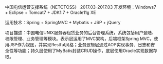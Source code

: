 中国电信运营支撑系统（NETCTOSS）
2017.03-2017.03
开发环境：Windows7 + Eclipse + Tomcat7 + JDK1.7 + Oracle11g XE

运用技术：Spring + SpringMVC + Mybatis + JSP + jQuery

项目描述：中国电信UNIX服务器租赁业务的后台管理系统，系统包括用户登陆、权限管理、业务管理等模块。表示层运用了MVC架构，后端框架Spring MVC，使用JSP作为视图，并实现Restful风格；业务逻辑层通过AOP实现事务、日志和安全性等功能；持久层使用了MyBatis封装CRUD操作，底层使用Oracle实现数据存取。
